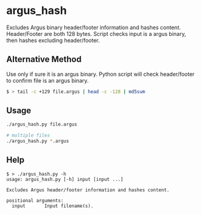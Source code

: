 # argus_hash
Excludes Argus binary header/footer information and hashes content. Header/Footer are both 128 bytes. Script checks input is a argus binary, then hashes excluding header/footer.

## Alternative Method
Use only if sure it is an argus binary. Python script will check header/footer to confirm file is an argus binary.

```bash
$ > tail -c +129 file.argus | head -c -128 | md5sum
```

## Usage

```bash
./argus_hash.py file.argus

# multiple files
./argus_hash.py *.argus
```

## Help
```console
$ > ./argus_hash.py -h
usage: argus_hash.py [-h] input [input ...]

Excludes Argus header/footer information and hashes content.

positional arguments:
  input       Input filename(s).
```
